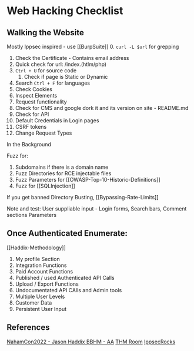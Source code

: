 # Web Hacking Checklist

## Walking the Website
Mostly Ippsec inspired - use [[BurpSuite]]
0. `curl -L $url` for grepping 
1. Check the Certificate - Contains email address
2. Quick check for url: /index.(htlm/php)
3.  `Ctrl + U` for source code
	1. Check if page is Static or Dynamic
4. Search `Ctrl + F` for languages
5. Check Cookies
6. Inspect Elements
7. Request functionality
8. Check for CMS and google dork it and its version on site  - README.md
9. Check for API
10. Default Credentials in Login pages
11. CSRF tokens
12. Change Request Types

In the Background

Fuzz for:
1. Subdomains if there is a domain name
2. Fuzz Directories for RCE injectable files
3. Fuzz Parameters for [[OWASP-Top-10-Historic-Definitions]]
4. Fuzz for [[SQLInjection]]


If you get banned Directory Busting, [[Bypassing-Rate-Limits]]

Note and test:
User suppliable input - Login forms, Search bars, Comment sections
Parameters

## Once Authenticated Enumerate:
[[Haddix-Methodology]]
1. My profile Section
2. Integration Functions
3. Paid Account Functions
4. Published / used Authenticated API Calls
5. Upload / Export Functions
6. Undocumentated API CAlls and Admin tools
7. Multiple User Levels
8. Customer Data 
9. Persistent User Input


## References
[NahamCon2022 - Jason Haddix BBHM - AA](https://www.youtube.com/watch?v=HmDY7w8AbR4) 
[THM Room](https://tryhackme.com/room/walkinganapplication)
[IppsecRocks](https://ippsec.rocks/)